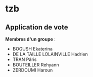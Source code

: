 # tzb
## Application de vote 

**Membres d'un groupe** : 
- BOGUSH Ekaterina 
- DE LA TAILLE LOLAINVILLE Hadrien
- TRAN Pâris
- BOUTEILLER Rehyann
- ZERDOUMI Haroun

